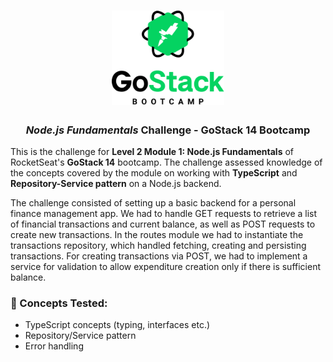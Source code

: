 <h1 align="center">
  <img src="GoStack_logo.png" width="180">
</h1>

<h3 align="center"><i>Node.js Fundamentals</i> Challenge - GoStack 14 Bootcamp</h3>

This is the challenge for **Level 2 Module 1: Node.js Fundamentals** of RocketSeat's **GoStack 14** bootcamp. The challenge assessed knowledge of the concepts covered by the module on working with **TypeScript** and **Repository-Service pattern** on a Node.js backend.

The challenge consisted of setting up a basic backend for a personal finance management app. We had to handle GET requests to retrieve a list of financial transactions and current balance, as well as POST requests to create new transactions. In the routes module we had to instantiate the transactions repository, which handled fetching, creating and persisting transactions. For creating transactions via POST, we had to implement a service for validation to allow expenditure creation only if there is sufficient balance.

### 🧠 Concepts Tested:

- TypeScript concepts (typing, interfaces etc.)
- Repository/Service pattern
- Error handling

